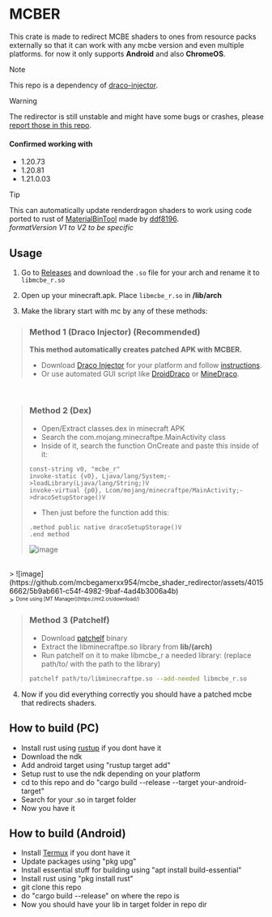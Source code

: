 # MCBER
This crate is made to redirect MCBE shaders to ones from resource packs externally so that it can work with any mcbe version and even multiple platforms.
for now it only supports **Android** and also **ChromeOS**.

> [!NOTE]
> This repo is a dependency of [draco-injector](https://github.com/mcbegamerxx954/draco-injector).<br>

> [!WARNING]
> The redirector is still unstable and might have some bugs or crashes, please [report those in this repo](https://github.com/mcbegamerxx954/mcbe_shader_redirector/issues).

#### Confirmed working with
+ 1.20.73
+ 1.20.81
+ 1.21.0.03

>[!TIP]
> This can automatically update renderdragon shaders to work using code ported to rust of [MaterialBinTool](https://github.com/ddf8196/MaterialBinTool) made by [ddf8196](https://github.com/ddf8196).<br>*formatVersion V1 to V2 to be specific*

## Usage
1. Go to [Releases](https://github.com/mcbegamerxx954/mcbe_shader_redirector/releases/latest) and download the `.so` file for your arch and rename it to `libmcbe_r.so`

2. Open up your minecraft.apk. Place `libmcbe_r.so` in **/lib/arch**

3. Make the library start with mc by any of these methods:

> ### Method 1 (Draco Injector) (Recommended)
> **This method automatically creates patched APK with MCBER.**
> + Download [Draco Injector](https://github.com/mcbegamerxx954/draco-injector/releases/tag/v0.1.7) for your platform and follow [instructions](https://github.com/Sparklight77/DroidDraco).
> + Or use automated GUI script like [DroidDraco](https://github.com/Sparklight77/DroidDraco) or [MineDraco](https://github.com/CallMeSoumya2063/MineDraco).

<br>

> ### Method 2 (Dex)
> + Open/Extract classes.dex in minecraft APK
> + Search the com.mojang.minecraftpe.MainActivity class 
> + Inside of it, search the function OnCreate and paste this inside of it:
> ```smali
> const-string v0, "mcbe_r"
> invoke-static {v0}, Ljava/lang/System;->loadLibrary(Ljava/lang/String;)V
> invoke-virtual {p0}, Lcom/mojang/minecraftpe/MainActivity;->dracoSetupStorage()V
> ```
> + Then just before the function add this: 
> ```smali
> .method public native dracoSetupStorage()V
> .end method
> ```
> ![image](https://github.com/mcbegamerxx954/mcbe_shader_redirector/assets/154642722/4549bdcf-75f3-4a3a-9afc-d7c3246a20ee)
<br>
> ![image](https://github.com/mcbegamerxx954/mcbe_shader_redirector/assets/40156662/5b9ab661-c54f-4982-9baf-4ad4b3006a4b)<br>
> <sup><sub>Done using [MT Manager](https://mt2.cn/download/)</sub></sup>

<br>

> ### Method 3 (Patchelf)
> + Download [patchelf](https://github.com/NixOS/patchelf/releases/latest) binary
> + Extract the libminecraftpe.so library from **lib/(arch)**
> + Run patchelf on it to make libmcbe_r a needed library:
> (replace path/to/ with the path to the library)
> ```bash
> patchelf path/to/libminecraftpe.so --add-needed libmcbe_r.so
> ```

4. Now if you did everything correctly you should have a patched mcbe that redirects shaders.

## How to build (PC)
+ Install rust using [rustup](https://rustup.rs/) if you dont have it 
+ Download the ndk
+ Add android target using "rustup target add"
+ Setup rust to use the ndk depending on your platform
+ cd to this repo and do "cargo build --release --target your-android-target"
+ Search for your .so in target folder
+ Now you have it

## How to build (Android)
+ Install [Termux](https://f-droid.org/en/packages/com.termux/) if you dont have it
+ Update packages using "pkg upg"
+ Install essential stuff for building using "apt install build-essential"
+ Install rust using "pkg install rust"
+ git clone this repo
+ do "cargo build --release" on where the repo is
+ Now you should have your lib in target folder in repo dir
